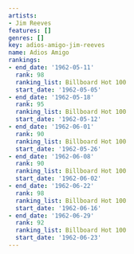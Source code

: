 ```yaml
---
artists:
- Jim Reeves
features: []
genres: []
key: adios-amigo-jim-reeves
name: Adios Amigo
rankings:
- end_date: '1962-05-11'
  rank: 98
  ranking_list: Billboard Hot 100
  start_date: '1962-05-05'
- end_date: '1962-05-18'
  rank: 95
  ranking_list: Billboard Hot 100
  start_date: '1962-05-12'
- end_date: '1962-06-01'
  rank: 90
  ranking_list: Billboard Hot 100
  start_date: '1962-05-26'
- end_date: '1962-06-08'
  rank: 90
  ranking_list: Billboard Hot 100
  start_date: '1962-06-02'
- end_date: '1962-06-22'
  rank: 98
  ranking_list: Billboard Hot 100
  start_date: '1962-06-16'
- end_date: '1962-06-29'
  rank: 92
  ranking_list: Billboard Hot 100
  start_date: '1962-06-23'
---
```


